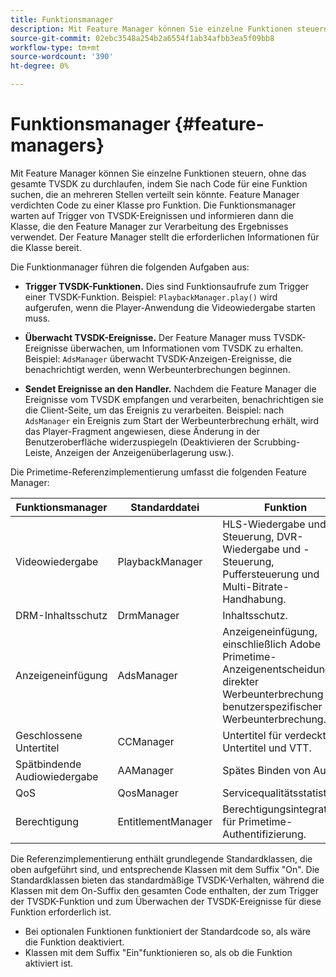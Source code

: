 ```yaml
---
title: Funktionsmanager
description: Mit Feature Manager können Sie einzelne Funktionen steuern, ohne das gesamte TVSDK zu durchlaufen, indem Sie nach Code für eine Funktion suchen, die an mehreren Stellen verteilt sein könnte.
source-git-commit: 02ebc3548a254b2a6554f1ab34afbb3ea5f09bb8
workflow-type: tm+mt
source-wordcount: '390'
ht-degree: 0%

---
```


# Funktionsmanager {#feature-managers}

Mit Feature Manager können Sie einzelne Funktionen steuern, ohne das gesamte TVSDK zu durchlaufen, indem Sie nach Code für eine Funktion suchen, die an mehreren Stellen verteilt sein könnte. Feature Manager verdichten Code zu einer Klasse pro Funktion. Die Funktionsmanager warten auf Trigger von TVSDK-Ereignissen und informieren dann die Klasse, die den Feature Manager zur Verarbeitung des Ergebnisses verwendet. Der Feature Manager stellt die erforderlichen Informationen für die Klasse bereit.

Die Funktionmanager führen die folgenden Aufgaben aus:

* **Trigger TVSDK-Funktionen.**
Dies sind Funktionsaufrufe zum Trigger einer TVSDK-Funktion. Beispiel: `PlaybackManager.play()` wird aufgerufen, wenn die Player-Anwendung die Videowiedergabe starten muss.

* **Überwacht TVSDK-Ereignisse.**
Der Feature Manager muss TVSDK-Ereignisse überwachen, um Informationen vom TVSDK zu erhalten. Beispiel: `AdsManager` überwacht TVSDK-Anzeigen-Ereignisse, die benachrichtigt werden, wenn Werbeunterbrechungen beginnen.

* **Sendet Ereignisse an den Handler.**
Nachdem die Feature Manager die Ereignisse vom TVSDK empfangen und verarbeiten, benachrichtigen sie die Client-Seite, um das Ereignis zu verarbeiten. Beispiel: nach `AdsManager` ein Ereignis zum Start der Werbeunterbrechung erhält, wird das Player-Fragment angewiesen, diese Änderung in der Benutzeroberfläche widerzuspiegeln (Deaktivieren der Scrubbing-Leiste, Anzeigen der Anzeigenüberlagerung usw.).

Die Primetime-Referenzimplementierung umfasst die folgenden Feature Manager:

| Funktionsmanager | Standarddatei | Funktion |  |
|---|---|---|---|
| Videowiedergabe | PlaybackManager | HLS-Wiedergabe und -Steuerung, DVR-Wiedergabe und -Steuerung, Puffersteuerung und Multi-Bitrate-Handhabung. | Erforderlich |
| DRM-Inhaltsschutz | DrmManager | Inhaltsschutz. | Erforderlich |
| Anzeigeneinfügung | AdsManager | Anzeigeneinfügung, einschließlich Adobe Primetime-Anzeigenentscheidung, direkter Werbeunterbrechung und benutzerspezifischer Werbeunterbrechung. | Optional |
| Geschlossene Untertitel | CCManager | Untertitel für verdeckte Untertitel und VTT. | Optional |
| Spätbindende Audiowiedergabe | AAManager | Spätes Binden von Audio. | Optional |
| QoS | QosManager | Servicequalitätsstatistiken. | Optional |
| Berechtigung | EntitlementManager | Berechtigungsintegration für Primetime-Authentifizierung. | Optional |

Die Referenzimplementierung enthält grundlegende Standardklassen, die oben aufgeführt sind, und entsprechende Klassen mit dem Suffix &quot;On&quot;. Die Standardklassen bieten das standardmäßige TVSDK-Verhalten, während die Klassen mit dem On-Suffix den gesamten Code enthalten, der zum Trigger der TVSDK-Funktion und zum Überwachen der TVSDK-Ereignisse für diese Funktion erforderlich ist.

* Bei optionalen Funktionen funktioniert der Standardcode so, als wäre die Funktion deaktiviert.
* Klassen mit dem Suffix &quot;Ein&quot;funktionieren so, als ob die Funktion aktiviert ist.
